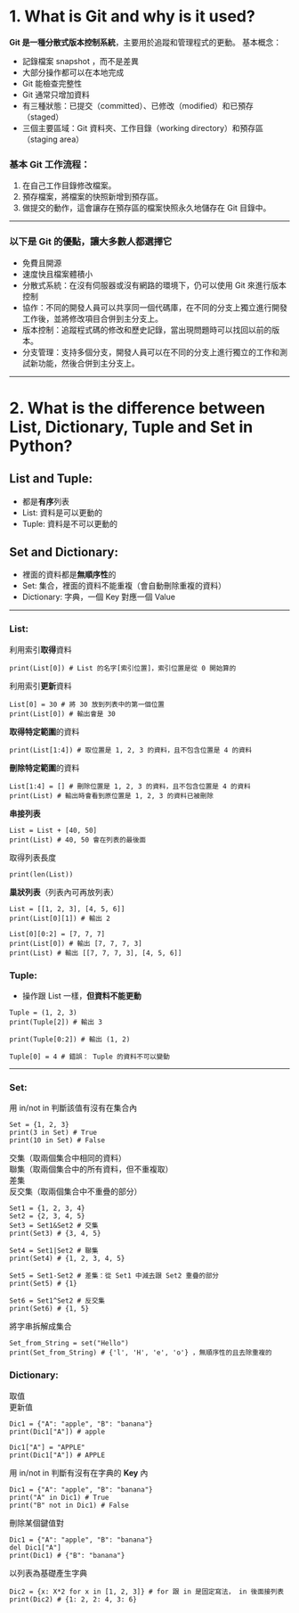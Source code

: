 # 1. What is Git and why is it used?

**Git 是一種分散式版本控制系統**，主要用於追蹤和管理程式的更動。
基本概念：
- 記錄檔案 snapshot ，而不是差異
- 大部分操作都可以在本地完成
- Git 能檢查完整性
- Git 通常只增加資料
- 有三種狀態：已提交（committed）、已修改（modified）和已預存（staged）
- 三個主要區域：Git 資料夾、工作目錄（working directory）和預存區（staging area）

### 基本 Git 工作流程：
1. 在自己工作目錄修改檔案。 
2. 預存檔案，將檔案的快照新增到預存區。 
3. 做提交的動作，這會讓存在預存區的檔案快照永久地儲存在 Git 目錄中。

---

### 以下是 Git 的優點，讓大多數人都選擇它

- 免費且開源
- 速度快且檔案體積小
- 分散式系統：在沒有伺服器或沒有網路的環境下，仍可以使用 Git 來進行版本控制
- 協作：不同的開發人員可以共享同一個代碼庫，在不同的分支上獨立進行開發工作後，並將修改項目合併到主分支上。
- 版本控制：追蹤程式碼的修改和歷史記錄，當出現問題時可以找回以前的版本。
- 分支管理：支持多個分支，開發人員可以在不同的分支上進行獨立的工作和測試新功能，然後合併到主分支上。

---

# 2. What is the difference between List, Dictionary, Tuple and Set in Python?

## List and Tuple:
- 都是**有序**列表
- List: 資料是可以更動的
- Tuple: 資料是不可以更動的

## Set and Dictionary:
- 裡面的資料都是**無順序性**的
- Set: 集合，裡面的資料不能重複（會自動刪除重複的資料）
- Dictionary: 字典，一個 Key 對應一個 Value

---

### List:
利用索引**取得**資料
```
print(List[0]) # List 的名字[索引位置]，索引位置是從 0 開始算的
```
利用索引**更新**資料
```
List[0] = 30 # 將 30 放到列表中的第一個位置
print(List[0]) # 輸出會是 30
```
**取得特定範圍**的資料
```
print(List[1:4]) # 取位置是 1, 2, 3 的資料，且不包含位置是 4 的資料
```
**刪除特定範圍**的資料
```
List[1:4] = [] # 刪除位置是 1, 2, 3 的資料，且不包含位置是 4 的資料
print(List) # 輸出時會看到原位置是 1, 2, 3 的資料已被刪除
```
**串接列表**
```
List = List + [40, 50]
print(List) # 40, 50 會在列表的最後面
```
取得列表長度
```
print(len(List))
```
**巢狀列表**（列表內可再放列表）
```
List = [[1, 2, 3], [4, 5, 6]]
print(List[0][1]) # 輸出 2

List[0][0:2] = [7, 7, 7]
print(List[0]) # 輸出 [7, 7, 7, 3]
print(List) # 輸出 [[7, 7, 7, 3], [4, 5, 6]]
```

### Tuple: 
- 操作跟 List 一樣，**但資料不能更動**
```
Tuple = (1, 2, 3)
print(Tuple[2]) # 輸出 3

print(Tuple[0:2]) # 輸出 (1, 2)
```
```
Tuple[0] = 4 # 錯誤： Tuple 的資料不可以變動
```

---

### Set:
用 in/not in 判斷該值有沒有在集合內
```
Set = {1, 2, 3}
print(3 in Set) # True
print(10 in Set) # False
```
交集（取兩個集合中相同的資料）<br>
聯集（取兩個集合中的所有資料，但不重複取）<br>
差集<br>
反交集（取兩個集合中不重疊的部分）
```
Set1 = {1, 2, 3, 4}
Set2 = {2, 3, 4, 5}
Set3 = Set1&Set2 # 交集
print(Set3) # {3, 4, 5}

Set4 = Set1|Set2 # 聯集
print(Set4) # {1, 2, 3, 4, 5}

Set5 = Set1-Set2 # 差集：從 Set1 中減去跟 Set2 重疊的部分
print(Set5) # {1}

Set6 = Set1^Set2 # 反交集
print(Set6) # {1, 5}
```
將字串拆解成集合
```
Set_from_String = set("Hello")
print(Set_from_String) # {'l', 'H', 'e', 'o'} ，無順序性的且去除重複的
```

### Dictionary: 
取值<br>
更新值
```
Dic1 = {"A": "apple", "B": "banana"}
print(Dic1["A"]) # apple

Dic1["A"] = "APPLE"
print(Dic1["A"]) # APPLE
```
用 in/not in 判斷有沒有在字典的 **Key** 內
```
Dic1 = {"A": "apple", "B": "banana"}
print("A" in Dic1) # True
print("B" not in Dic1) # False
```
刪除某個鍵值對
```
Dic1 = {"A": "apple", "B": "banana"}
del Dic1["A"]
print(Dic1) # {"B": "banana"}
```
以列表為基礎產生字典
```
Dic2 = {x: X*2 for x in [1, 2, 3]} # for 跟 in 是固定寫法， in 後面接列表
print(Dic2) # {1: 2, 2: 4, 3: 6}
```